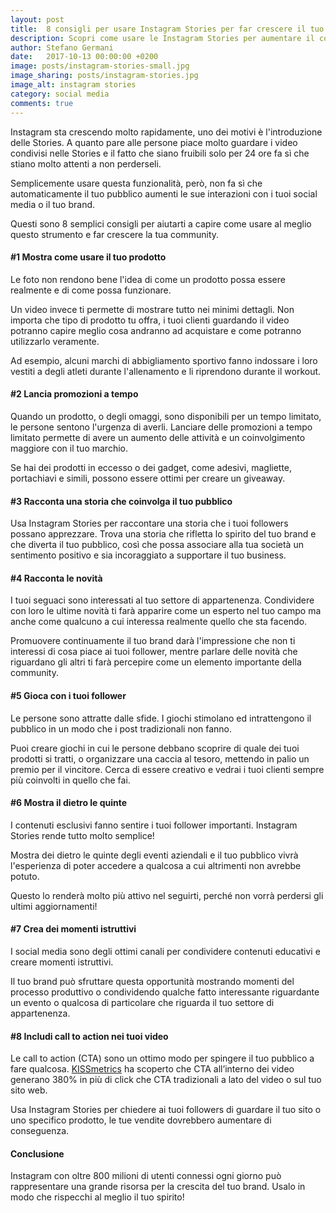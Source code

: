 ```yaml
---
layout: post
title:  8 consigli per usare Instagram Stories per far crescere il tuo brand
description: Scopri come usare le Instagram Stories per aumentare il coinvolgimento dei tuoi clienti e aumentare le tue vendite.
author: Stefano Germani
date:   2017-10-13 00:00:00 +0200
image: posts/instagram-stories-small.jpg
image_sharing: posts/instagram-stories.jpg
image_alt: instagram stories
category: social media
comments: true
---
```


Instagram sta crescendo molto rapidamente, uno dei motivi è l'introduzione delle Stories. A quanto pare alle persone piace molto guardare i video condivisi nelle Stories e il fatto che siano fruibili solo per 24 ore fa sì che stiano molto attenti a non perderseli.

Semplicemente usare questa funzionalità, però, non fa sì che automaticamente il tuo pubblico aumenti le sue interazioni con i tuoi social media o il tuo brand.

Questi sono 8 semplici consigli per aiutarti a capire come usare al meglio questo strumento e far crescere la tua community.

#### #1 Mostra come usare il tuo prodotto

Le foto non rendono bene l'idea di come un prodotto possa essere realmente e di come possa funzionare.

Un video invece ti permette di mostrare tutto nei minimi dettagli. Non importa che tipo di prodotto tu offra, i tuoi clienti guardando il video potranno capire meglio cosa andranno ad acquistare e come potranno utilizzarlo veramente.

Ad esempio, alcuni marchi di abbigliamento sportivo fanno indossare i loro vestiti a degli atleti durante l'allenamento e li riprendono durante il workout.

#### #2 Lancia promozioni a tempo

Quando un prodotto, o degli omaggi, sono disponibili per un tempo limitato, le persone sentono l'urgenza di averli. Lanciare delle promozioni a tempo limitato permette di avere un aumento delle attività e un coinvolgimento maggiore con il tuo marchio.

Se hai dei prodotti in eccesso o dei gadget, come adesivi, magliette, portachiavi e simili, possono essere ottimi per creare un giveaway.

#### #3 Racconta una storia che coinvolga il tuo pubblico

Usa Instagram Stories per raccontare una storia che i tuoi followers possano apprezzare. Trova una storia che rifletta lo spirito del tuo brand e che diverta il tuo pubblico, così che possa associare alla tua società un sentimento positivo e sia incoraggiato a supportare il tuo business.

#### #4 Racconta le novità

I tuoi seguaci sono interessati al tuo settore di appartenenza. Condividere con loro le ultime novità ti farà apparire come un esperto nel tuo campo ma anche come qualcuno a cui interessa realmente quello che sta facendo.

Promuovere continuamente il tuo brand darà l'impressione che non ti interessi di cosa piace ai tuoi follower, mentre parlare delle novità che riguardano gli altri ti farà percepire come un elemento importante della community.

#### #5 Gioca con i tuoi follower

Le persone sono attratte dalle sfide. I giochi stimolano ed intrattengono il pubblico in un modo che i post tradizionali non fanno.

Puoi creare giochi in cui le persone debbano scoprire di quale dei tuoi prodotti si tratti, o organizzare una caccia al tesoro, mettendo in palio un premio per il vincitore. Cerca di essere creativo e vedrai i tuoi clienti sempre più coinvolti in quello che fai.

#### #6 Mostra il dietro le quinte

I contenuti esclusivi fanno sentire i tuoi follower importanti. Instagram Stories rende tutto molto semplice!

Mostra dei dietro le quinte degli eventi aziendali e il tuo pubblico vivrà l'esperienza di poter accedere a qualcosa a cui altrimenti non avrebbe potuto.

Questo lo renderà molto più attivo nel seguirti, perché non vorrà perdersi gli ultimi aggiornamenti!

#### #7 Crea dei momenti istruttivi

I social media sono degli ottimi canali per condividere contenuti educativi e creare momenti istruttivi.

Il tuo brand può sfruttare questa opportunità mostrando momenti del processo produttivo o condividendo qualche fatto interessante riguardante un evento o qualcosa di particolare che riguarda il tuo settore di appartenenza.

#### #8 Includi call to action nei tuoi video

Le call to action (CTA) sono un ottimo modo per spingere il tuo pubblico a fare qualcosa. [KISSmetrics](https://www.kissmetrics.com/) ha scoperto che CTA all’interno dei video generano 380% in più di click che CTA tradizionali a lato del video o sul tuo sito web.

Usa Instagram Stories per chiedere ai tuoi followers di guardare il tuo sito o uno specifico prodotto, le tue vendite dovrebbero aumentare di conseguenza.

#### Conclusione

Instagram con oltre 800 milioni di utenti connessi ogni giorno può rappresentare una grande risorsa per la crescita del tuo brand. Usalo in modo che rispecchi al meglio il tuo spirito!



